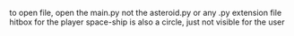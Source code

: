 to open file, open the main.py
not the asteroid.py or any .py extension file
hitbox for the player space-ship is also a circle, just not visible for the user
